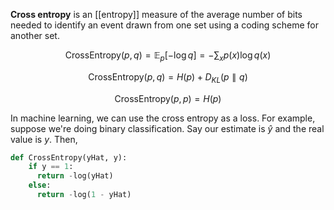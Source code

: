 **Cross entropy** is an [[entropy]] measure of the average number of bits needed to identify an event drawn from one set using a coding scheme for another set.

$$
\mathsf{CrossEntropy}(p,q) = \mathbb{E}_p\left[-\log q\right] = - \sum_x p(x) \log q(x)
$$

$$
\mathsf{CrossEntropy}(p, q) = H(p) + D_{KL}(p \parallel q)
$$

$$
\mathsf{CrossEntropy}(p, p) = H(p)
$$

In machine learning, we can use the cross entropy as a loss. For example, suppose we're doing binary classification. Say our estimate is $\hat{y}$ and the real value is $y$. Then,

```py
def CrossEntropy(yHat, y):
    if y == 1:
      return -log(yHat)
    else:
      return -log(1 - yHat)
```
